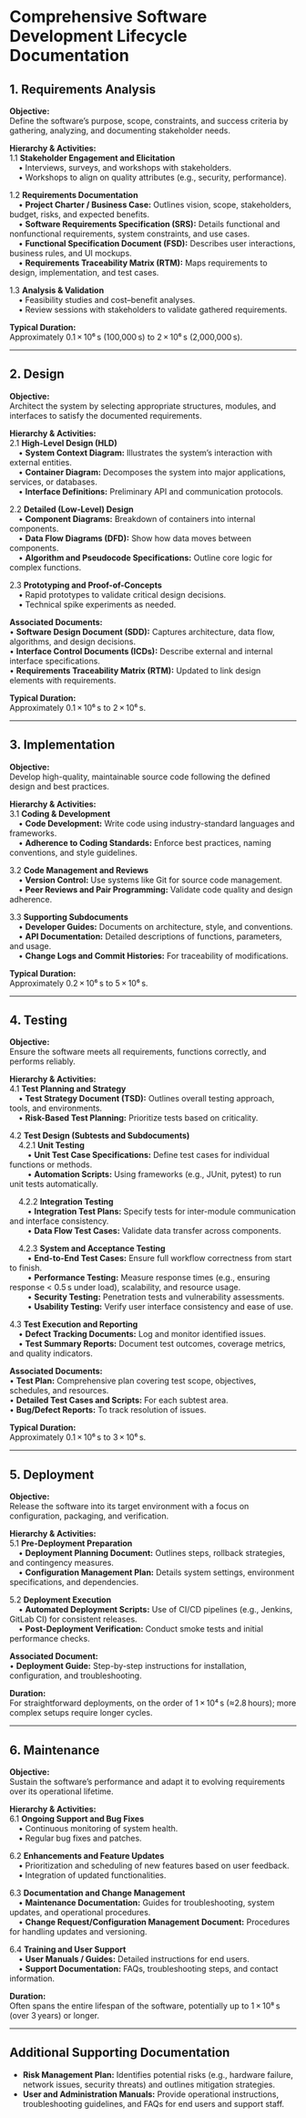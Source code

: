 # Comprehensive Software Development Lifecycle Documentation
## 1. Requirements Analysis

**Objective:**  
Define the software’s purpose, scope, constraints, and success criteria by gathering, analyzing, and documenting stakeholder needs.

**Hierarchy & Activities:**  
1.1 **Stakeholder Engagement and Elicitation**  
    • Interviews, surveys, and workshops with stakeholders.  
    • Workshops to align on quality attributes (e.g., security, performance).

1.2 **Requirements Documentation**  
    • **Project Charter / Business Case:** Outlines vision, scope, stakeholders, budget, risks, and expected benefits.  
    • **Software Requirements Specification (SRS):** Details functional and nonfunctional requirements, system constraints, and use cases.  
    • **Functional Specification Document (FSD):** Describes user interactions, business rules, and UI mockups.  
    • **Requirements Traceability Matrix (RTM):** Maps requirements to design, implementation, and test cases.

1.3 **Analysis & Validation**  
    • Feasibility studies and cost–benefit analyses.  
    • Review sessions with stakeholders to validate gathered requirements.

**Typical Duration:**  
Approximately 0.1 × 10⁶ s (100,000 s) to 2 × 10⁶ s (2,000,000 s).

---

## 2. Design

**Objective:**  
Architect the system by selecting appropriate structures, modules, and interfaces to satisfy the documented requirements.

**Hierarchy & Activities:**  
2.1 **High-Level Design (HLD)**  
    • **System Context Diagram:** Illustrates the system’s interaction with external entities.  
    • **Container Diagram:** Decomposes the system into major applications, services, or databases.  
    • **Interface Definitions:** Preliminary API and communication protocols.

2.2 **Detailed (Low-Level) Design**  
    • **Component Diagrams:** Breakdown of containers into internal components.  
    • **Data Flow Diagrams (DFD):** Show how data moves between components.  
    • **Algorithm and Pseudocode Specifications:** Outline core logic for complex functions.

2.3 **Prototyping and Proof-of-Concepts**  
    • Rapid prototypes to validate critical design decisions.  
    • Technical spike experiments as needed.

**Associated Documents:**  
• **Software Design Document (SDD):** Captures architecture, data flow, algorithms, and design decisions.  
• **Interface Control Documents (ICDs):** Describe external and internal interface specifications.  
• **Requirements Traceability Matrix (RTM):** Updated to link design elements with requirements.

**Typical Duration:**  
Approximately 0.1 × 10⁶ s to 2 × 10⁶ s.

---

## 3. Implementation

**Objective:**  
Develop high-quality, maintainable source code following the defined design and best practices.

**Hierarchy & Activities:**  
3.1 **Coding & Development**  
    • **Code Development:** Write code using industry-standard languages and frameworks.  
    • **Adherence to Coding Standards:** Enforce best practices, naming conventions, and style guidelines.

3.2 **Code Management and Reviews**  
    • **Version Control:** Use systems like Git for source code management.  
    • **Peer Reviews and Pair Programming:** Validate code quality and design adherence.

3.3 **Supporting Subdocuments**  
    • **Developer Guides:** Documents on architecture, style, and conventions.  
    • **API Documentation:** Detailed descriptions of functions, parameters, and usage.  
    • **Change Logs and Commit Histories:** For traceability of modifications.

**Typical Duration:**  
Approximately 0.2 × 10⁶ s to 5 × 10⁶ s.

---

## 4. Testing

**Objective:**  
Ensure the software meets all requirements, functions correctly, and performs reliably.

**Hierarchy & Activities:**  
4.1 **Test Planning and Strategy**  
    • **Test Strategy Document (TSD):** Outlines overall testing approach, tools, and environments.  
    • **Risk-Based Test Planning:** Prioritize tests based on criticality.

4.2 **Test Design (Subtests and Subdocuments)**  
    4.2.1 **Unit Testing**  
        • **Unit Test Case Specifications:** Define test cases for individual functions or methods.  
        • **Automation Scripts:** Using frameworks (e.g., JUnit, pytest) to run unit tests automatically.

    4.2.2 **Integration Testing**  
        • **Integration Test Plans:** Specify tests for inter-module communication and interface consistency.  
        • **Data Flow Test Cases:** Validate data transfer across components.

    4.2.3 **System and Acceptance Testing**  
        • **End-to-End Test Cases:** Ensure full workflow correctness from start to finish.  
        • **Performance Testing:** Measure response times (e.g., ensuring response < 0.5 s under load), scalability, and resource usage.  
        • **Security Testing:** Penetration tests and vulnerability assessments.  
        • **Usability Testing:** Verify user interface consistency and ease of use.

4.3 **Test Execution and Reporting**  
    • **Defect Tracking Documents:** Log and monitor identified issues.  
    • **Test Summary Reports:** Document test outcomes, coverage metrics, and quality indicators.

**Associated Documents:**  
• **Test Plan:** Comprehensive plan covering test scope, objectives, schedules, and resources.  
• **Detailed Test Cases and Scripts:** For each subtest area.  
• **Bug/Defect Reports:** To track resolution of issues.

**Typical Duration:**  
Approximately 0.1 × 10⁶ s to 3 × 10⁶ s.

---

## 5. Deployment

**Objective:**  
Release the software into its target environment with a focus on configuration, packaging, and verification.

**Hierarchy & Activities:**  
5.1 **Pre-Deployment Preparation**  
    • **Deployment Planning Document:** Outlines steps, rollback strategies, and contingency measures.  
    • **Configuration Management Plan:** Details system settings, environment specifications, and dependencies.

5.2 **Deployment Execution**  
    • **Automated Deployment Scripts:** Use of CI/CD pipelines (e.g., Jenkins, GitLab CI) for consistent releases.  
    • **Post-Deployment Verification:** Conduct smoke tests and initial performance checks.

**Associated Document:**  
• **Deployment Guide:** Step-by-step instructions for installation, configuration, and troubleshooting.

**Duration:**  
For straightforward deployments, on the order of 1 × 10⁴ s (≈2.8 hours); more complex setups require longer cycles.

---

## 6. Maintenance

**Objective:**  
Sustain the software’s performance and adapt it to evolving requirements over its operational lifetime.

**Hierarchy & Activities:**  
6.1 **Ongoing Support and Bug Fixes**  
    • Continuous monitoring of system health.  
    • Regular bug fixes and patches.

6.2 **Enhancements and Feature Updates**  
    • Prioritization and scheduling of new features based on user feedback.  
    • Integration of updated functionalities.

6.3 **Documentation and Change Management**  
    • **Maintenance Documentation:** Guides for troubleshooting, system updates, and operational procedures.  
    • **Change Request/Configuration Management Document:** Procedures for handling updates and versioning.

6.4 **Training and User Support**  
    • **User Manuals / Guides:** Detailed instructions for end users.  
    • **Support Documentation:** FAQs, troubleshooting steps, and contact information.

**Duration:**  
Often spans the entire lifespan of the software, potentially up to 1 × 10⁸ s (over 3 years) or longer.

---
## Additional Supporting Documentation

- **Risk Management Plan:** Identifies potential risks (e.g., hardware failure, network issues, security threats) and outlines mitigation strategies.
- **User and Administration Manuals:** Provide operational instructions, troubleshooting guidelines, and FAQs for end users and support staff.
